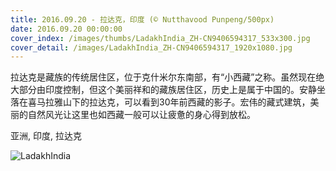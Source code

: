 ```yaml
---
title: 2016.09.20 - 拉达克，印度 (© Nutthavood Punpeng/500px)
date: 2016.09.20 00:00:00
cover_index: /images/thumbs/LadakhIndia_ZH-CN9406594317_533x300.jpg
cover_detail: /images/LadakhIndia_ZH-CN9406594317_1920x1080.jpg
---
```


拉达克是藏族的传统居住区，位于克什米尔东南部，有“小西藏”之称。虽然现在绝大部分由印度控制，但这个美丽祥和的藏族居住区，历史上是属于中国的。安静坐落在喜马拉雅山下的拉达克，可以看到30年前西藏的影子。宏伟的藏式建筑，美丽的自然风光让这里也如西藏一般可以让疲惫的身心得到放松。

亚洲, 印度, 拉达克

![LadakhIndia](/images/LadakhIndia_ZH-CN9406594317_1920x1080.jpg)
